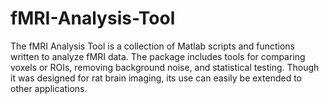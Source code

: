 # fMRI-Analysis-Tool
The fMRI Analysis Tool is a collection of Matlab scripts and functions written to analyze fMRI data. The package includes tools for comparing voxels or ROIs, removing background noise, and statistical testing. Though it was designed for rat brain imaging, its use can easily be extended to other applications.
